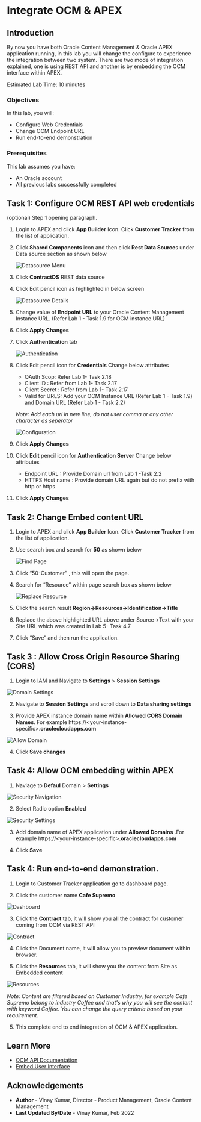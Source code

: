 # Integrate OCM & APEX

## Introduction

By now you have both Oracle Content Management & Oracle APEX application running, in this lab you will change the configure to experience the integration between two system. There are two mode of integration explained,  one is using REST API and another is by embedding the OCM interface within APEX.

Estimated Lab Time: 10 minutes

### Objectives

In this lab, you will:
* Configure Web Credentials
* Change OCM Endpoint URL
* Run end-to-end demonstration

### Prerequisites 

This lab assumes you have:
* An Oracle account
* All previous labs successfully completed



## Task 1: Configure OCM REST API web credentials

(optional) Step 1 opening paragraph.

1.	Login to APEX and click **App Builder** Icon. Click **Customer Tracker** from the list of application.

2.	Click **Shared Components** icon and then click **Rest Data Source**s under Data source section as shown below

    ![Datasource Menu](images/ds-menu.png)

3.	Click **ContractDS** REST data source

4.	Click Edit pencil icon as highlighted in below screen

    ![Datasource Details](images/datasource-details.png)

5.	Change value of **Endpoint URL** to your Oracle Content Management Instance URL. (Refer Lab 1 - Task 1.9 for OCM instance URL)

6.	Click **Apply Changes**

7.	Click **Authentication** tab
  
    ![Authentication](images/authentication.png)

8. Click Edit pencil icon for **Credentials**
  Change below attributes
    * OAuth Scop: Refer Lab 1- Task 2.18
    * Client ID : Refer from Lab 1- Task 2.17
    * Client Secret : Refer from Lab 1- Task 2.17
    * Valid for URLS: Add your OCM Instance URL (Refer Lab 1 - Task 1.9) and Domain URL (Refer Lab 1 - Task 2.2)

    *Note: Add each url in new line, do not user comma or any other character as seperator*

    ![Configuration](images/ocm-web-cred.png)

9. Click **Apply Changes**

10. Click **Edit** pencil icon for **Authentication Server**
Change below attributes
    * Endpoint URL : Provide Domain url from Lab 1 -Task 2.2
    * HTTPS Host name : Provide domain URL again but do not prefix with http or https

11. Click **Apply Changes**

## Task 2: Change Embed content URL

1.	Login to APEX and click **App Builder** Icon. Click **Customer Tracker** from the list of application.

2.	Use search box and search for **50** as shown below
  
    ![Find Page](images/find-page.png)

3.	Click “50-Customer” , this will open the page.

4.	Search for “Resource” within page search box as shown below
    
    ![Replace Resource](images/replace-resource.png)

5.	Click the search result **Region->Resources->Identification->Title**

6.	Replace the above highlighted URL above under Source->Text with your Site URL which was created in Lab 5- Task 4.7

7.	Click “Save” and then run the application.

## Task 3 : Allow Cross Origin Resource Sharing (CORS)

1. Login to IAM and Navigate to **Settings** > **Session Settings**

  ![Domain Settings](images/domain-settings.png)

2. Navigate to **Session Settings** and scroll down to **Data sharing settings**

3. Provide APEX instance domain name within **Allowed CORS Domain Names**. For example https://&lt;your-instance-specific&gt;.**oraclecloudapps.com**

  ![Allow Domain](images/cors-allow-domain.png)

4. Click **Save changes**

## Task 4: Allow OCM embedding within APEX

1. Naviage to **Defaul** Domain > **Settings**

  ![Security Navigation](images/security-menu.png)

2. Select Radio option **Enabled**

  ![Security Settings](images/allow-domain.png)

3. Add domain name of APEX application under **Allowed Domains** .For example https://&lt;your-instance-specific&gt;.**oraclecloudapps.com**

4. Click **Save**


## Task 4: Run end-to-end demonstration.

1.	Login to Customer Tracker application go to dashboard page.

2.	Click the customer name **Cafe Supremo**

  ![Dashboard](images/apex-dash.png)

3.	Click the **Contract** tab, it will show you all the contract for customer coming from OCM via REST API

  ![Contract](images/apex-contract.png)

4. Click the Document name, it will allow you to preview document within browser.

5.	Click the **Resources** tab, it will show you the content from Site as Embedded content
 
   ![Resources](images/apex-resources.png)

   *Note: Content are filtered based on Customer Industry, for example Cafe Supremo belong to industry Coffee and that's why you will see the content with keyword Coffee. You can change the query criteria based on your requirement.*

5.	This complete end to end integration of OCM & APEX application.

## Learn More


* [OCM API Documentation](https://docs.oracle.com/en/cloud/paas/content-cloud/apisdk.html)
* [Embed User Interface](https://docs.oracle.com/en/cloud/paas/content-cloud/solutions/embed-web-user-interface-other-applications.html)

## Acknowledgements
* **Author** - Vinay Kumar, Director - Product Management, Oracle Content Management
* **Last Updated By/Date** - Vinay Kumar, Feb 2022
